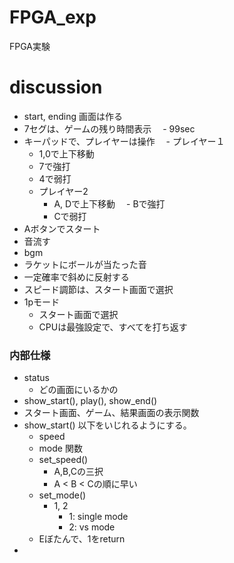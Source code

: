 # FPGA_exp
FPGA実験

# discussion
- start, ending 画面は作る
- 7セグは、ゲームの残り時間表示
　- 99sec
- キーパッドで、プレイヤーは操作
　- プレイヤー１
    - 1,0で上下移動
    - 7で強打
    - 4で弱打
  - プレイヤー2
    - A, Dで上下移動
  　- Bで強打
    - Cで弱打
- Aボタンでスタート
- 音流す
 - bgm
 - ラケットにボールが当たった音
- 一定確率で斜めに反射する
- スピード調節は、スタート画面で選択
- 1pモード
  - スタート画面で選択
  - CPUは最強設定で、すべてを打ち返す


### 内部仕様
- status
  - どの画面にいるかの
- show_start(), play(), show_end()
 - スタート画面、ゲーム、結果画面の表示関数    
 - show_start()
   以下をいじれるようにする。
   - speed
   - mode
   関数
   - set_speed()
     - A,B,Cの三択
     - A < B < Cの順に早い
   - set_mode()
     - 1, 2
       - 1: single mode
       - 2: vs mode
   - Eぼたんで、1をreturn
 - 
